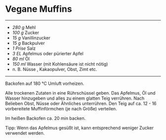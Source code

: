 # Vegane Muffins

---

- *280 g* Mehl
- *100 g* Zucker
- *15 g* Vanillinzucker
- *15 g* Backpulver
- *1 Prise* Salz
- *3 EL* Apfelmus oder pürierter Apfel
- *80 ml* Öl
- *150 ml* Wasser (mit Kohlensäure ist nicht nötig)
- n. B. Nüsse , Kakaopulver, Obst, Zimt etc.

---

Backofen auf 180 °C Umluft vorheizen.

Alle trockenen Zutaten in eine Rührschüssel geben. Das Apfelmus, Öl und Wasser hinzugeben und alles zu einem glatten Teig verrühren. Nach Belieben Obst, Nüsse oder Ähnliches unterrühren. Den Teig auf ca. 12 - 16 vorbereitete Muffinförmchen (je nach Größe) verteilen. 

Im heißen Backofen ca. 20 min backen.

Tipp: Wenn das Apfelmus gesüßt ist, kann entsprechend weniger Zucker verwendet werden.
